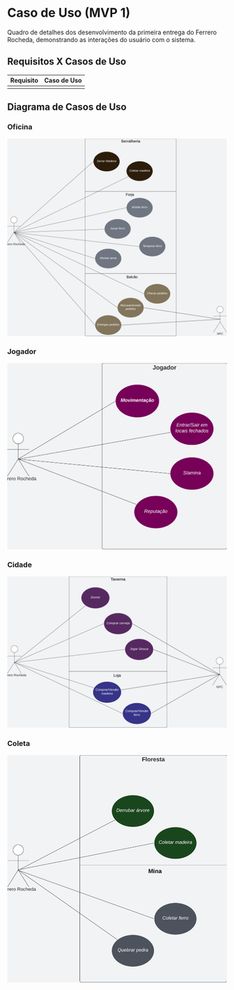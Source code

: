 # Caso de Uso (MVP 1)

Quadro de detalhes dos desenvolvimento da primeira entrega do Ferrero Rocheda, demonstrando as interações do usuário com o sistema.

## Requisitos X Casos de Uso

| Requisito | Caso de Uso |
| :-------: | :---------: |
|           |             |

## Diagrama de Casos de Uso

### Oficina

![Oficina](../assets/docs/UC_Forge.png)

### Jogador

![Jogador](../assets/docs/UC_Jogador.png)

### Cidade

![Cidade](../assets/docs/UC_Cidade.png)

### Coleta

![Coleta](../assets/docs/UC_Coleta.png)
